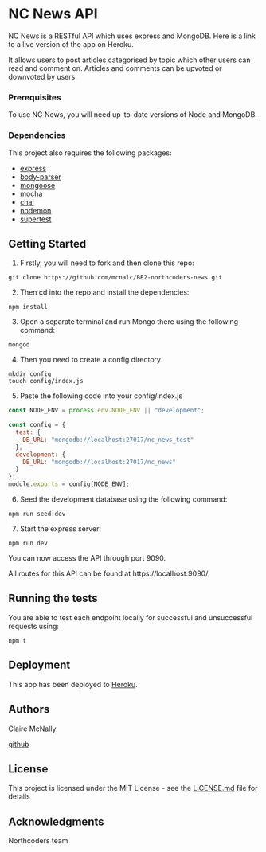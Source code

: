 # NC News API

NC News is a RESTful API which uses express and MongoDB. Here is a link to a live version of the app on Heroku.

It allows users to post articles categorised by topic which other users can read and comment on. Articles and comments can be upvoted or downvoted by users.

### Prerequisites

To use NC News, you will need up-to-date versions of Node and MongoDB.

### Dependencies

This project also requires the following packages:

- [express](https://www.npmjs.com/package/express)
- [body-parser](https://www.npmjs.com/package/body-parser)
- [mongoose](https://www.npmjs.com/package/mongoose)
- [mocha](https://www.npmjs.com/package/mocha)
- [chai](https://www.npmjs.com/package/chai)
- [nodemon](https://www.npmjs.com/package/nodemon)
- [supertest](https://www.npmjs.com/package/supertest)

## Getting Started

1. Firstly, you will need to fork and then clone this repo:

```
git clone https://github.com/mcnalc/BE2-northcoders-news.git
```

2. Then cd into the repo and install the dependencies:

```
npm install
```

3. Open a separate terminal and run Mongo there using the following command:

```
mongod
```

4. Then you need to create a config directory

```
mkdir config
touch config/index.js
```

5. Paste the following code into your config/index.js

```javascript
const NODE_ENV = process.env.NODE_ENV || "development";

const config = {
  test: {
    DB_URL: "mongodb://localhost:27017/nc_news_test"
  },
  development: {
    DB_URL: "mongodb://localhost:27017/nc_news"
  }
};
module.exports = config[NODE_ENV];
```

6.  Seed the development database using the following command:

```
npm run seed:dev
```

7.  Start the express server:

```
npm run dev
```

You can now access the API through port 9090.

All routes for this API can be found at https://localhost:9090/

## Running the tests

You are able to test each endpoint locally for successful and unsuccessful requests using:

```
npm t
```

## Deployment

This app has been deployed to [Heroku](https://dashboard.heroku.com/).

## Authors

Claire McNally

[github](http://github.com/mcnalc)

## License

This project is licensed under the MIT License - see the [LICENSE.md](LICENSE.md) file for details

## Acknowledgments

Northcoders team
